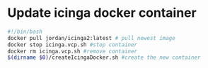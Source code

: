 # Update icinga docker container


```` bash
#!/bin/bash
docker pull jordan/icinga2:latest # pull newest image
docker stop icinga.vcp.sh #stop container
docker rm icinga.vcp.sh #remove container
$(dirname $0)/createIcingaDocker.sh #create the new container
````
